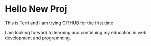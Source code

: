 # Hello New Proj

This is Terri and I am trying GITHUB for the first time

I am looking forward to learning and continuing my education
in web development and programming.
